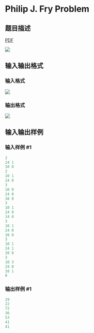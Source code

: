 # Philip J. Fry Problem

## 题目描述

[problemUrl]: https://uva.onlinejudge.org/index.php?option=com_onlinejudge&Itemid=8&category=278&page=show_problem&problem=3746

[PDF](https://uva.onlinejudge.org/external/123/p12324.pdf)

![](https://cdn.luogu.com.cn/upload/vjudge_pic/UVA12324/b384c75ce152d78c7607b641515617614d1267b4.png)

## 输入输出格式

### 输入格式

![](https://cdn.luogu.com.cn/upload/vjudge_pic/UVA12324/90af5de9c627f281c47888820d795b8ec205b21c.png)

### 输出格式

![](https://cdn.luogu.com.cn/upload/vjudge_pic/UVA12324/5c71520cbd34ee88159bc04589bf6a4a2882774c.png)

## 输入输出样例

### 输入样例 #1

```cpp
2
24 1
10 0
2
10 1
24 0
3
10 0
24 0
38 0
3
10 1
24 0
14 0
3
10 1
24 0
38 0
3
10 1
24 1
38 0
3
10 3
24 0
38 1
0
```


### 输出样例 #1

```cpp
29
22
72
36
53
41
41
```


